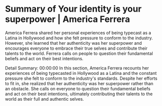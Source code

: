 # Summary of Your identity is your superpower | America Ferrera

America Ferrera shared her personal experiences of being typecast as a Latina in Hollywood and how she felt pressure to conform to the industry. However, she learned that her authenticity was her superpower and encourages everyone to embrace their true selves and contribute their talents to the world. Ferrera calls on people to question their fundamental beliefs and act on their best intentions.

Detail Summary: 
00:00:00
In this section, America Ferrera recounts her experiences of being typecasted in Hollywood as a Latina and the constant pressure she felt to conform to the industry's standards. Despite her efforts to fit in, she realized that her authenticity was her superpower rather than an obstacle. She calls on everyone to question their fundamental beliefs and act on their best intentions, ultimately contributing their talents to the world as their full and authentic selves.

